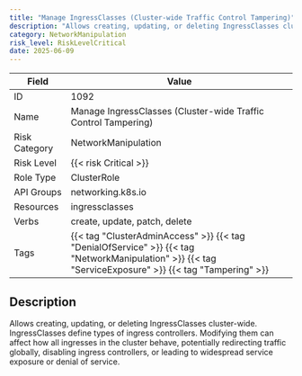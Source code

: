 ```yaml
---
title: "Manage IngressClasses (Cluster-wide Traffic Control Tampering)"
description: "Allows creating, updating, or deleting IngressClasses cluster-wide. IngressClasses define types of ingress controllers. Modifying them can affect how all ingresses in the cluster behave, potentially redirecting traffic globally, disabling ingress controllers, or leading to widespread service exposure or denial of service."
category: NetworkManipulation
risk_level: RiskLevelCritical
date: 2025-06-09
---
```


| Field         | Value                                                                                                                                                  |
| ------------- | ------------------------------------------------------------------------------------------------------------------------------------------------------ |
| ID            | 1092                                                                                                                                                   |
| Name          | Manage IngressClasses (Cluster-wide Traffic Control Tampering)                                                                                         |
| Risk Category | NetworkManipulation                                                                                                                                    |
| Risk Level    | {{< risk Critical >}}                                                                                                                                  |
| Role Type     | ClusterRole                                                                                                                                            |
| API Groups    | networking.k8s.io                                                                                                                                      |
| Resources     | ingressclasses                                                                                                                                         |
| Verbs         | create, update, patch, delete                                                                                                                          |
| Tags          | {{< tag "ClusterAdminAccess" >}} {{< tag "DenialOfService" >}} {{< tag "NetworkManipulation" >}} {{< tag "ServiceExposure" >}} {{< tag "Tampering" >}} |

## Description

Allows creating, updating, or deleting IngressClasses cluster-wide. IngressClasses define types of ingress controllers. Modifying them can affect how all ingresses in the cluster behave, potentially redirecting traffic globally, disabling ingress controllers, or leading to widespread service exposure or denial of service.
